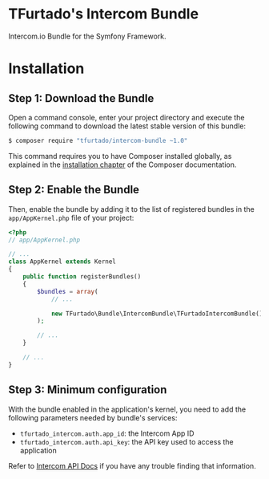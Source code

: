 # TFurtado's Intercom Bundle

Intercom.io Bundle for the Symfony Framework.

Installation
============

Step 1: Download the Bundle
---------------------------

Open a command console, enter your project directory and execute the
following command to download the latest stable version of this bundle:

```bash
$ composer require "tfurtado/intercom-bundle ~1.0"
```

This command requires you to have Composer installed globally, as explained
in the [installation chapter](https://getcomposer.org/doc/00-intro.md)
of the Composer documentation.

Step 2: Enable the Bundle
-------------------------

Then, enable the bundle by adding it to the list of registered bundles
in the `app/AppKernel.php` file of your project:

```php
<?php
// app/AppKernel.php

// ...
class AppKernel extends Kernel
{
    public function registerBundles()
    {
        $bundles = array(
            // ...

            new TFurtado\Bundle\IntercomBundle\TFurtadoIntercomBundle(),
        );

        // ...
    }

    // ...
}
```

Step 3: Minimum configuration
-----------------------------

With the bundle enabled in the application's kernel, you need to add the
following parameters needed by bundle's services:

* `tfurtado_intercom.auth.app_id`: the Intercom App ID
* `tfurtado_intercom.auth.api_key`: the API key used to access the application

Refer to [Intercom API Docs](https://doc.intercom.io/api/#authorization) if
you have any trouble finding that information.